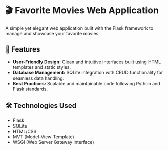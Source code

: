 # 🎬 Favorite Movies Web Application  

A simple yet elegant web application built with the Flask framework to manage and showcase your favorite movies.  

## 🌟 Features  
- **User-Friendly Design:** Clean and intuitive interfaces built using HTML templates and static styles.  
- **Database Management:** SQLite integration with CRUD functionality for seamless data handling.  
- **Best Practices:** Scalable and maintainable code following Python and Flask standards.  

## 🛠️ Technologies Used  
- Flask  
- SQLite  
- HTML/CSS
- MVT (Model-View-Template)
- WSGI (Web Server Gateway Interface)